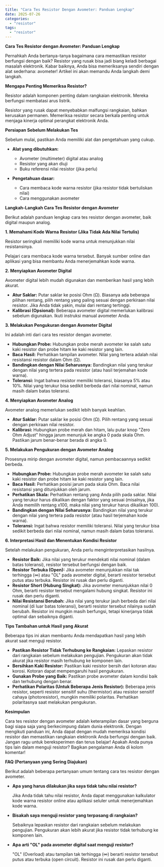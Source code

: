 ```yaml
---
title: "Cara Tes Resistor Dengan Avometer: Panduan Lengkap"
date: 2025-07-26
categories: 
  - "resistor"
tags: 
  - "resistor"
---
```


**Cara Tes Resistor dengan Avometer: Panduan Lengkap**

Pernahkah Anda bertanya-tanya bagaimana cara memastikan resistor berfungsi dengan baik? Resistor yang rusak bisa jadi biang keladi berbagai masalah elektronik. Kabar baiknya, Anda bisa memeriksanya sendiri dengan alat sederhana: avometer! Artikel ini akan memandu Anda langkah demi langkah.

**Mengapa Penting Memeriksa Resistor?**

Resistor adalah komponen penting dalam rangkaian elektronik. Mereka berfungsi membatasi arus listrik.

Resistor yang rusak dapat menyebabkan malfungsi rangkaian, bahkan kerusakan permanen. Memeriksa resistor secara berkala penting untuk menjaga kinerja optimal perangkat elektronik Anda.

**Persiapan Sebelum Melakukan Tes**

Sebelum mulai, pastikan Anda memiliki alat dan pengetahuan yang cukup.

- **Alat yang dibutuhkan:**
    
    - Avometer (multimeter) digital atau analog
    - Resistor yang akan diuji
    - Buku referensi nilai resistor (jika perlu)
- **Pengetahuan dasar:**
    
    - Cara membaca kode warna resistor (jika resistor tidak bertuliskan nilai)
    - Cara menggunakan avometer

**Langkah-Langkah Cara Tes Resistor dengan Avometer**

Berikut adalah panduan lengkap cara tes resistor dengan avometer, baik digital maupun analog.

**1\. Memahami Kode Warna Resistor (Jika Tidak Ada Nilai Tertulis)**

Resistor seringkali memiliki kode warna untuk menunjukkan nilai resistansinya.

Pelajari cara membaca kode warna tersebut. Banyak sumber online dan aplikasi yang bisa membantu Anda menerjemahkan kode warna.

**2\. Menyiapkan Avometer Digital**

Avometer digital lebih mudah digunakan dan memberikan hasil yang lebih akurat.

- **Atur Saklar:** Putar saklar ke posisi Ohm (Ω). Biasanya ada beberapa pilihan rentang, pilih rentang yang paling sesuai dengan perkiraan nilai resistor. Jika Anda tidak yakin, mulai dari rentang tertinggi.
- **Kalibrasi (Opsional):** Beberapa avometer digital memerlukan kalibrasi sebelum digunakan. Ikuti instruksi manual avometer Anda.

**3\. Melakukan Pengukuran dengan Avometer Digital**

Ini adalah inti dari cara tes resistor dengan avometer.

- **Hubungkan Probe:** Hubungkan probe merah avometer ke salah satu kaki resistor dan probe hitam ke kaki resistor yang lain.
- **Baca Hasil:** Perhatikan tampilan avometer. Nilai yang tertera adalah nilai resistansi resistor dalam Ohm (Ω).
- **Bandingkan dengan Nilai Seharusnya:** Bandingkan nilai yang terukur dengan nilai yang tertera pada resistor (atau hasil terjemahan kode warna).
- **Toleransi:** Ingat bahwa resistor memiliki toleransi, biasanya 5% atau 10%. Nilai yang terukur bisa sedikit berbeda dari nilai nominal, namun masih dalam batas toleransi.

**4\. Menyiapkan Avometer Analog**

Avometer analog memerlukan sedikit lebih banyak keahlian.

- **Atur Saklar:** Putar saklar ke posisi Ohm (Ω). Pilih rentang yang sesuai dengan perkiraan nilai resistor.
- **Kalibrasi:** Hubungkan probe merah dan hitam, lalu putar knop "Zero Ohm Adjust" hingga jarum menunjuk ke angka 0 pada skala Ohm. Pastikan jarum benar-benar berada di angka 0.

**5\. Melakukan Pengukuran dengan Avometer Analog**

Prosesnya mirip dengan avometer digital, namun pembacaannya sedikit berbeda.

- **Hubungkan Probe:** Hubungkan probe merah avometer ke salah satu kaki resistor dan probe hitam ke kaki resistor yang lain.
- **Baca Hasil:** Perhatikan posisi jarum pada skala Ohm. Baca nilai resistansi yang ditunjukkan oleh jarum.
- **Perhatikan Skala:** Perhatikan rentang yang Anda pilih pada saklar. Nilai yang terukur harus dikalikan dengan faktor yang sesuai (misalnya, jika Anda memilih rentang x100, maka nilai yang terukur harus dikalikan 100).
- **Bandingkan dengan Nilai Seharusnya:** Bandingkan nilai yang terukur dengan nilai yang tertera pada resistor (atau hasil terjemahan kode warna).
- **Toleransi:** Ingat bahwa resistor memiliki toleransi. Nilai yang terukur bisa sedikit berbeda dari nilai nominal, namun masih dalam batas toleransi.

**6\. Interpretasi Hasil dan Menentukan Kondisi Resistor**

Setelah melakukan pengukuran, Anda perlu menginterpretasikan hasilnya.

- **Resistor Baik:** Jika nilai yang terukur mendekati nilai nominal (dalam batas toleransi), resistor tersebut berfungsi dengan baik.
- **Resistor Terbuka (Open):** Jika avometer menunjukkan nilai tak terhingga (∞) atau "OL" pada avometer digital, berarti resistor tersebut putus atau terbuka. Resistor ini rusak dan perlu diganti.
- **Resistor Short (Hubung Singkat):** Jika avometer menunjukkan nilai 0 Ohm, berarti resistor tersebut mengalami hubung singkat. Resistor ini rusak dan perlu diganti.
- **Nilai Resistansi Berubah:** Jika nilai yang terukur jauh berbeda dari nilai nominal (di luar batas toleransi), berarti resistor tersebut nilainya sudah berubah. Resistor ini mungkin masih berfungsi, tetapi kinerjanya tidak optimal dan sebaiknya diganti.

**Tips Tambahan untuk Hasil yang Akurat**

Beberapa tips ini akan membantu Anda mendapatkan hasil yang lebih akurat saat menguji resistor.

- **Pastikan Resistor Tidak Terhubung ke Rangkaian:** Lepaskan resistor dari rangkaian sebelum melakukan pengujian. Pengukuran akan tidak akurat jika resistor masih terhubung ke komponen lain.
- **Bersihkan Kaki Resistor:** Pastikan kaki resistor bersih dari kotoran atau korosi. Kotoran dapat mempengaruhi hasil pengukuran.
- **Gunakan Probe yang Baik:** Pastikan probe avometer dalam kondisi baik dan terhubung dengan benar.
- **Perhatikan Polaritas (Untuk Beberapa Jenis Resistor):** Beberapa jenis resistor, seperti resistor sensitif suhu (thermistor) atau resistor sensitif cahaya (photoresistor), mungkin memiliki polaritas. Perhatikan polaritasnya saat melakukan pengukuran.

**Kesimpulan**

Cara tes resistor dengan avometer adalah keterampilan dasar yang berguna bagi siapa saja yang berkecimpung dalam dunia elektronik. Dengan mengikuti panduan ini, Anda dapat dengan mudah memeriksa kondisi resistor dan memastikan rangkaian elektronik Anda berfungsi dengan baik. Jangan ragu untuk bereksperimen dan terus belajar! Apakah Anda punya tips lain dalam menguji resistor? Bagikan pengalaman Anda di kolom komentar!

**FAQ (Pertanyaan yang Sering Diajukan)**

Berikut adalah beberapa pertanyaan umum tentang cara tes resistor dengan avometer.

- **Apa yang harus dilakukan jika saya tidak tahu nilai resistor?**
    
    Jika Anda tidak tahu nilai resistor, Anda dapat menggunakan kalkulator kode warna resistor online atau aplikasi seluler untuk menerjemahkan kode warna.
    
- **Bisakah saya menguji resistor yang terpasang di rangkaian?**
    
    Sebaiknya lepaskan resistor dari rangkaian sebelum melakukan pengujian. Pengukuran akan lebih akurat jika resistor tidak terhubung ke komponen lain.
    
- **Apa arti "OL" pada avometer digital saat menguji resistor?**
    
    "OL" (Overload) atau tampilan tak terhingga (∞) berarti resistor tersebut putus atau terbuka (open circuit). Resistor ini rusak dan perlu diganti.

